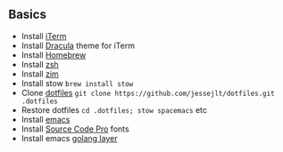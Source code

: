Basics
---

- Install [iTerm](https://www.iterm2.com)
- Install [Dracula](https://draculatheme.com/iterm/) theme for iTerm
- Install [Homebrew](https://brew.sh)
- Install [zsh](https://rick.cogley.info/post/use-homebrew-zsh-instead-of-the-osx-default/)
- Install [zim](https://github.com/Eriner/zim)
- Install stow `brew install stow`
- Clone [dotfiles](https://github.com/jessejlt/dotfiles) `git clone https://github.com/jessejlt/dotfiles.git .dotfiles`
- Restore dotfiles `cd .dotfiles; stow spacemacs` etc
- Install [emacs](https://github.com/syl20bnr/spacemacs#macos)
- Install [Source Code Pro](https://github.com/caskroom/homebrew-fonts) fonts
- Install emacs [golang layer](https://github.com/syl20bnr/spacemacs/tree/master/layers/%2Blang/go)

